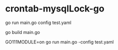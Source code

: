 # crontab-mysqlLock-go


go run main.go config test.yaml

go build main.go

GO111MODULE=on go run main.go -config test.yaml
